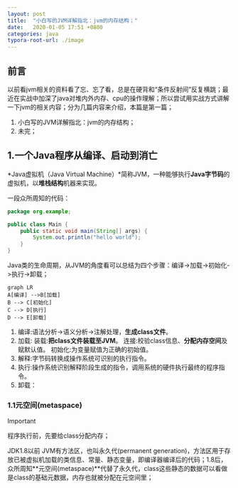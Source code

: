 ```yaml
---
layout: post
title:  "小白写的JVM详解指北：jvm的内存结构；"
date:   2020-01-05 17:51 +0800
categories: java
typora-root-url: ./image
---
```


## 前言

以前看jvm相关的资料看了忘、忘了看，总是在硬背和“条件反射间”反复横跳；最近在实战中加深了java对堆内外内存、cpu的操作理解；所以尝试用实战方式讲解一下jvm的相关内容；分为几篇内容来介绍，本篇是第一篇；

1. 小白写的JVM详解指北：jvm的内存结构；
2. 未完；



## 1.一个Java程序从编译、启动到消亡

*Java虚拟机（Java Virtual Machine）*简称JVM，一种能够执行**Java字节码**的虚拟机，以**堆栈结构**机器来实现。

[^Wiki]: Java虚拟机

一段众所周知的代码：

```java
package org.example;

public class Main {
    public static void main(String[] args) {
        System.out.println("hello world");
    }
}
```

Java类的生命周期，从JVM的角度看可以总结为四个步骤：编译->加载->初始化->执行->卸载；

```mermaid
graph LR
A[编译] -->B[加载]
B --> C[初始化]
C --> D[执行]
D --> E[卸载]
```

1. 编译:语法分析->语义分析->注解处理，**生成class文件**。
2. 加载:
        装载:**把class文件装载至JVM**。
        连接:校验class信息、**分配内存空间**及赋默认值。
        初始化:为变量赋值为正确的初始值。
3. 解释:字节码转换成操作系统可识别的执行指令。
4. 执行:操作系统识别解释阶段生成的指令，调用系统的硬件执行最终的程序指令。
5. 卸载：

### 1.1元空间(metaspace)

> [!IMPORTANT]
>
> 程序执行前，先要给class分配内存；

JDK1.8以前 JVM有方法区，也叫永久代(permanent generation)，方法区用于存放已被虚拟机加载的类信息、常量、静态变量，即编译器编译后的代码；1.8后，众所周知**元空间(metaspace)**代替了永久代，class这些静态的数据可以看做是class的基础元数据，内存也就被分配在元空间里；


